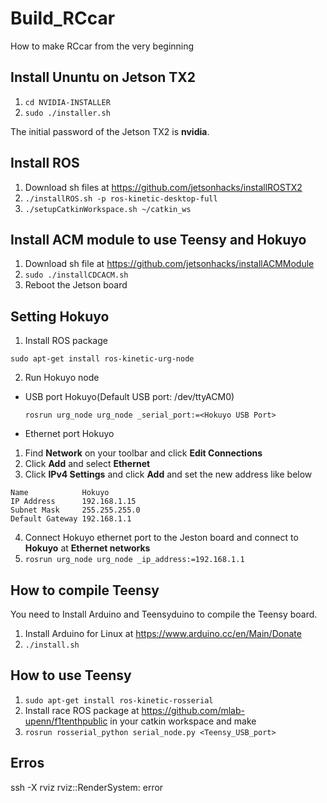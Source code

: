 # Build_RCcar
How to make RCcar from the very beginning
## Install Ununtu on Jetson TX2
1. ```cd NVIDIA-INSTALLER```
2. ```sudo ./installer.sh```

The initial password of the Jetson TX2 is **nvidia**.

## Install ROS
1. Download sh files at https://github.com/jetsonhacks/installROSTX2
2. ```./installROS.sh -p ros-kinetic-desktop-full```
3. ```./setupCatkinWorkspace.sh ~/catkin_ws```

## Install ACM module to use Teensy and Hokuyo
1. Download sh file at https://github.com/jetsonhacks/installACMModule
2. ```sudo ./installCDCACM.sh```
3. Reboot the Jetson board

## Setting Hokuyo
1. Install ROS package
  ```
  sudo apt-get install ros-kinetic-urg-node
  ```
2. Run Hokuyo node
  * USB port Hokuyo(Default USB port: /dev/ttyACM0)
    ```
    rosrun urg_node urg_node _serial_port:=<Hokuyo USB Port>
    ```
  * Ethernet port Hokuyo
  1. Find **Network** on your toolbar and click **Edit Connections**
  2. Click **Add** and select **Ethernet**
  3. Click **IPv4 Settings** and click **Add** and set the new address like below
  ```
  Name            Hokuyo   
  IP Address      192.168.1.15
  Subnet Mask     255.255.255.0
  Default Gateway 192.168.1.1
  ```
  4. Connect Hokuyo ethernet port to the Jeston board and connect to **Hokuyo** at **Ethernet networks**
  5. ```rosrun urg_node urg_node _ip_address:=192.168.1.1```
  
## How to compile Teensy
You need to Install Arduino and Teensyduino to compile the Teensy board.
1. Install Arduino for Linux at https://www.arduino.cc/en/Main/Donate
2. ```./install.sh```

## How to use Teensy 
1. ```sudo apt-get install ros-kinetic-rosserial```
2. Install race ROS package at https://github.com/mlab-upenn/f1tenthpublic in your catkin workspace and make
3. ```rosrun rosserial_python serial_node.py <Teensy_USB_port>```

## Erros
ssh -X
rviz
rviz::RenderSystem: error
